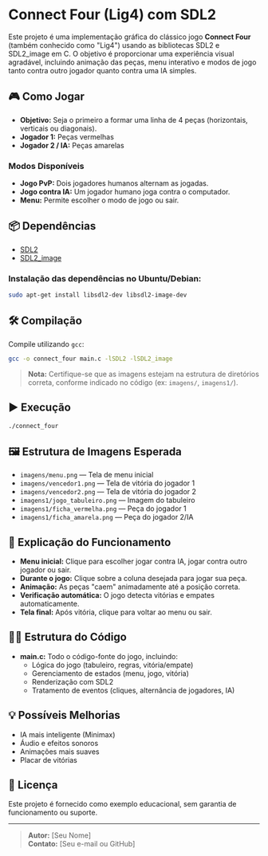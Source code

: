 # Connect Four (Lig4) com SDL2

Este projeto é uma implementação gráfica do clássico jogo **Connect Four** (também conhecido como "Lig4") usando as bibliotecas SDL2 e SDL2_image em C. O objetivo é proporcionar uma experiência visual agradável, incluindo animação das peças, menu interativo e modos de jogo tanto contra outro jogador quanto contra uma IA simples.

## 🎮 Como Jogar

- **Objetivo:** Seja o primeiro a formar uma linha de 4 peças (horizontais, verticais ou diagonais).
- **Jogador 1:** Peças vermelhas
- **Jogador 2 / IA:** Peças amarelas

### Modos Disponíveis
- **Jogo PvP:** Dois jogadores humanos alternam as jogadas.
- **Jogo contra IA:** Um jogador humano joga contra o computador.
- **Menu:** Permite escolher o modo de jogo ou sair.

## 📦 Dependências

- [SDL2](https://www.libsdl.org/)
- [SDL2_image](https://www.libsdl.org/projects/SDL_image/)

### Instalação das dependências no Ubuntu/Debian:
```bash
sudo apt-get install libsdl2-dev libsdl2-image-dev
```

## 🛠️ Compilação

Compile utilizando `gcc`:

```bash
gcc -o connect_four main.c -lSDL2 -lSDL2_image
```

> **Nota:** Certifique-se que as imagens estejam na estrutura de diretórios correta, conforme indicado no código (ex: `imagens/`, `imagens1/`).

## ▶️ Execução

```bash
./connect_four
```

## 🖼️ Estrutura de Imagens Esperada

- `imagens/menu.png` &mdash; Tela de menu inicial
- `imagens/vencedor1.png` &mdash; Tela de vitória do jogador 1
- `imagens/vencedor2.png` &mdash; Tela de vitória do jogador 2
- `imagens1/jogo_tabuleiro.png` &mdash; Imagem do tabuleiro
- `imagens1/ficha_vermelha.png` &mdash; Peça do jogador 1
- `imagens1/ficha_amarela.png` &mdash; Peça do jogador 2/IA

## 📝 Explicação do Funcionamento

- **Menu inicial:** Clique para escolher jogar contra IA, jogar contra outro jogador ou sair.
- **Durante o jogo:** Clique sobre a coluna desejada para jogar sua peça.
- **Animação:** As peças "caem" animadamente até a posição correta.
- **Verificação automática:** O jogo detecta vitórias e empates automaticamente.
- **Tela final:** Após vitória, clique para voltar ao menu ou sair.

## 👨‍💻 Estrutura do Código

- **main.c:** Todo o código-fonte do jogo, incluindo:
  - Lógica do jogo (tabuleiro, regras, vitória/empate)
  - Gerenciamento de estados (menu, jogo, vitória)
  - Renderização com SDL2
  - Tratamento de eventos (cliques, alternância de jogadores, IA)

## 💡 Possíveis Melhorias

- IA mais inteligente (Minimax)
- Áudio e efeitos sonoros
- Animações mais suaves
- Placar de vitórias

## 📄 Licença

Este projeto é fornecido como exemplo educacional, sem garantia de funcionamento ou suporte.

---

> **Autor:** [Seu Nome]  
> **Contato:** [Seu e-mail ou GitHub]
